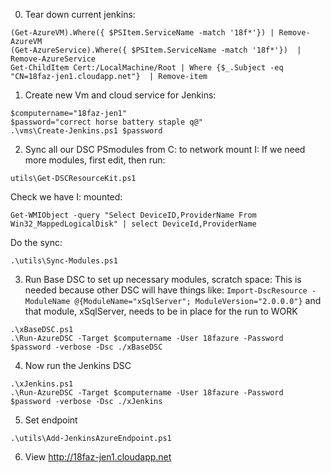 
0. Tear down current jenkins:
```
(Get-AzureVM).Where({ $PSItem.ServiceName -match '18f*'}) | Remove-AzureVM
(Get-AzureService).Where({ $PSItem.ServiceName -match '18f*'})  | Remove-AzureService
Get-ChildItem Cert:/LocalMachine/Root | Where {$_.Subject -eq "CN=18faz-jen1.cloudapp.net"}  | Remove-item
```

1. Create new Vm and cloud service for Jenkins:
```
$computername="18faz-jen1"
$password="correct horse battery staple q@"
.\vms\Create-Jenkins.ps1 $password
```

2. Sync all our DSC PSmodules from C: to network mount I:
If we need more modules, first edit, then run:
```
utils\Get-DSCResourceKit.ps1
```
Check we have I: mounted:
```
Get-WMIObject -query "Select DeviceID,ProviderName From Win32_MappedLogicalDisk" | select DeviceId,ProviderName
```
Do the sync:
```
.\utils\Sync-Modules.ps1
```

3. Run Base DSC to set up necessary modules, scratch space:
This is needed because other DSC will have things like:
`Import-DscResource -ModuleName @{ModuleName="xSqlServer"; ModuleVersion="2.0.0.0"}`
and that module, xSqlServer, needs to be in place for the run to WORK
```
.\xBaseDSC.ps1
.\Run-AzureDSC -Target $computername -User 18fazure -Password $password -verbose -Dsc ./xBaseDSC
```

4. Now run the Jenkins DSC
```
.\xJenkins.ps1
.\Run-AzureDSC -Target $computername -User 18fazure -Password $password -verbose -Dsc ./xJenkins
```

5. Set endpoint
```
.\utils\Add-JenkinsAzureEndpoint.ps1
```

6. View
http://18faz-jen1.cloudapp.net
